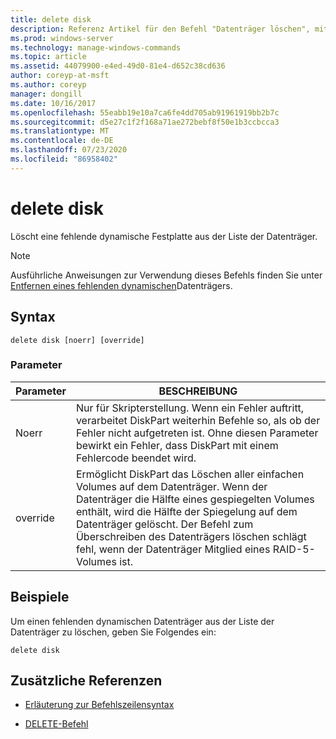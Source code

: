 ```yaml
---
title: delete disk
description: Referenz Artikel für den Befehl "Datenträger löschen", mit dem ein fehlender dynamischer Datenträger aus der Liste der Datenträger gelöscht wird.
ms.prod: windows-server
ms.technology: manage-windows-commands
ms.topic: article
ms.assetid: 44079900-e4ed-49d0-81e4-d652c38cd636
author: coreyp-at-msft
ms.author: coreyp
manager: dongill
ms.date: 10/16/2017
ms.openlocfilehash: 55eabb19e10a7ca6fe4dd705ab91961919bb2b7c
ms.sourcegitcommit: d5e27c1f2f168a71ae272bebf8f50e1b3ccbcca3
ms.translationtype: MT
ms.contentlocale: de-DE
ms.lasthandoff: 07/23/2020
ms.locfileid: "86958402"
---
```

# <a name="delete-disk"></a>delete disk

Löscht eine fehlende dynamische Festplatte aus der Liste der Datenträger.

> [!NOTE]
> Ausführliche Anweisungen zur Verwendung dieses Befehls finden Sie unter [Entfernen eines fehlenden dynamischen](/previous-versions/windows/it-pro/windows-server-2008-r2-and-2008/cc753029(v=ws.11))Datenträgers.

## <a name="syntax"></a>Syntax

```
delete disk [noerr] [override]
```

### <a name="parameters"></a>Parameter

| Parameter | BESCHREIBUNG |
| --------- | ----------- |
| Noerr | Nur für Skripterstellung. Wenn ein Fehler auftritt, verarbeitet DiskPart weiterhin Befehle so, als ob der Fehler nicht aufgetreten ist. Ohne diesen Parameter bewirkt ein Fehler, dass DiskPart mit einem Fehlercode beendet wird. |
| override | Ermöglicht DiskPart das Löschen aller einfachen Volumes auf dem Datenträger. Wenn der Datenträger die Hälfte eines gespiegelten Volumes enthält, wird die Hälfte der Spiegelung auf dem Datenträger gelöscht. Der Befehl zum Überschreiben des Datenträgers löschen schlägt fehl, wenn der Datenträger Mitglied eines RAID-5-Volumes ist. |

## <a name="examples"></a>Beispiele

Um einen fehlenden dynamischen Datenträger aus der Liste der Datenträger zu löschen, geben Sie Folgendes ein:

```
delete disk
```

## <a name="additional-references"></a>Zusätzliche Referenzen

- [Erläuterung zur Befehlszeilensyntax](command-line-syntax-key.md)

- [DELETE-Befehl](delete.md)
